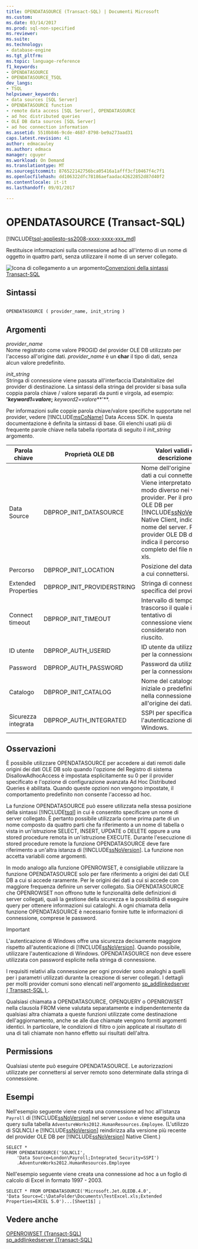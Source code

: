 ```yaml
---
title: OPENDATASOURCE (Transact-SQL) | Documenti Microsoft
ms.custom: 
ms.date: 03/14/2017
ms.prod: sql-non-specified
ms.reviewer: 
ms.suite: 
ms.technology:
- database-engine
ms.tgt_pltfrm: 
ms.topic: language-reference
f1_keywords:
- OPENDATASOURCE
- OPENDATASOURCE_TSQL
dev_langs:
- TSQL
helpviewer_keywords:
- data sources [SQL Server]
- OPENDATASOURCE function
- remote data access [SQL Server], OPENDATASOURCE
- ad hoc distributed queries
- OLE DB data sources [SQL Server]
- ad hoc connection information
ms.assetid: 5510b846-9cde-4687-8798-be9a273aad31
caps.latest.revision: 41
author: edmacauley
ms.author: edmaca
manager: cguyer
ms.workload: On Demand
ms.translationtype: MT
ms.sourcegitcommit: 876522142756bca05416a1afff3cf10467f4c7f1
ms.openlocfilehash: dd106322dfc78186aefaadac42622852d87d40f2
ms.contentlocale: it-it
ms.lasthandoff: 09/01/2017

---
```

# <a name="opendatasource-transact-sql"></a>OPENDATASOURCE (Transact-SQL)
[!INCLUDE[tsql-appliesto-ss2008-xxxx-xxxx-xxx_md](../../includes/tsql-appliesto-ss2008-xxxx-xxxx-xxx-md.md)]

  Restituisce informazioni sulla connessione ad hoc all'interno di un nome di oggetto in quattro parti, senza utilizzare il nome di un server collegato.  
  
 ![Icona di collegamento a un argomento](../../database-engine/configure-windows/media/topic-link.gif "Icona di collegamento a un argomento")[Convenzioni della sintassi Transact-SQL](../../t-sql/language-elements/transact-sql-syntax-conventions-transact-sql.md)  
  
## <a name="syntax"></a>Sintassi  
  
```  
  
OPENDATASOURCE ( provider_name, init_string )  
```  
  
## <a name="arguments"></a>Argomenti  
 *provider_name*  
 Nome registrato come valore PROGID del provider OLE DB utilizzato per l'accesso all'origine dati. *provider_name* è un **char** il tipo di dati, senza alcun valore predefinito.  
  
 *init_string*  
 Stringa di connessione viene passata all'interfaccia IDataInitialize del provider di destinazione. La sintassi della stringa del provider si basa sulla coppia parola chiave / valore separati da punti e virgola, ad esempio: **'***keyword1*=*valore***;** *keyword2*=*valore***'**.  
  
 Per informazioni sulle coppie parola chiave/valore specifiche supportate nel provider, vedere [!INCLUDE[msCoName](../../includes/msconame-md.md)] Data Access SDK. In questa documentazione è definita la sintassi di base. Gli elenchi usati più di frequente parole chiave nella tabella riportata di seguito il *init_string* argomento.  
  
|Parola chiave|Proprietà OLE DB|Valori validi e descrizione|  
|-------------|---------------------|----------------------------------|  
|Data Source|DBPROP_INIT_DATASOURCE|Nome dell'origine dei dati a cui connettersi. Viene interpretato in modo diverso nei vari provider. Per il provider OLE DB per [!INCLUDE[ssNoVersion](../../includes/ssnoversion-md.md)] Native Client, indica il nome del server. Per il provider OLE DB di Jet indica il percorso completo del file mdb o xls.|  
|Percorso|DBPROP_INIT_LOCATION|Posizione del database a cui connettersi.|  
|Extended Properties|DBPROP_INIT_PROVIDERSTRING|Stringa di connessione specifica del provider.|  
|Connect timeout|DBPROP_INIT_TIMEOUT|Intervallo di tempo trascorso il quale il tentativo di connessione viene considerato non riuscito.|  
|ID utente|DBPROP_AUTH_USERID|ID utente da utilizzare per la connessione.|  
|Password|DBPROP_AUTH_PASSWORD|Password da utilizzare per la connessione.|  
|Catalogo|DBPROP_INIT_CATALOG|Nome del catalogo iniziale o predefinito nella connessione all'origine dei dati.|  
|Sicurezza integrata|DBPROP_AUTH_INTEGRATED|SSPI per specificare l'autenticazione di Windows.|  
  
## <a name="remarks"></a>Osservazioni  
 È possibile utilizzare OPENDATASOURCE per accedere ai dati remoti dalle origini dei dati OLE DB solo quando l'opzione del Registro di sistema DisallowAdhocAccess è impostata esplicitamente su 0 per il provider specificato e l'opzione di configurazione avanzata Ad Hoc Distributed Queries è abilitata. Quando queste opzioni non vengono impostate, il comportamento predefinito non consente l'accesso ad hoc.  
  
 La funzione OPENDATASOURCE può essere utilizzata nella stessa posizione della sintassi [!INCLUDE[tsql](../../includes/tsql-md.md)] in cui è consentito specificare un nome di server collegato. È pertanto possibile utilizzarla come prima parte di un nome composto da quattro parti che fa riferimento a un nome di tabella o vista in un'istruzione SELECT, INSERT, UPDATE o DELETE oppure a una stored procedure remota in un'istruzione EXECUTE. Durante l'esecuzione di stored procedure remote la funzione OPENDATASOURCE deve fare riferimento a un'altra istanza di [!INCLUDE[ssNoVersion](../../includes/ssnoversion-md.md)]. La funzione non accetta variabili come argomenti.  
  
 In modo analogo alla funzione OPENROWSET, è consigliabile utilizzare la funzione OPENDATASOURCE solo per fare riferimento a origini dei dati OLE DB a cui si accede raramente. Per le origini dei dati a cui si accede con maggiore frequenza definire un server collegato. Sia OPENDATASOURCE che OPENROWSET non offrono tutte le funzionalità delle definizioni di server collegati, quali la gestione della sicurezza e la possibilità di eseguire query per ottenere informazioni sui cataloghi. A ogni chiamata della funzione OPENDATASOURCE è necessario fornire tutte le informazioni di connessione, comprese le password.  
  
> [!IMPORTANT]  
>  L'autenticazione di Windows offre una sicurezza decisamente maggiore rispetto all'autenticazione di [!INCLUDE[ssNoVersion](../../includes/ssnoversion-md.md)]. Quando possibile, utilizzare l'autenticazione di Windows. OPENDATASOURCE non deve essere utilizzata con password esplicite nella stringa di connessione.  
  
 I requisiti relativi alla connessione per ogni provider sono analoghi a quelli per i parametri utilizzati durante la creazione di server collegati. I dettagli per molti provider comuni sono elencati nell'argomento [sp_addlinkedserver &#40; Transact-SQL &#41; ](../../relational-databases/system-stored-procedures/sp-addlinkedserver-transact-sql.md).  
  
 Qualsiasi chiamata a OPENDATASOURCE, OPENQUERY o OPENROWSET nella clausola FROM viene valutata separatamente e indipendentemente da qualsiasi altra chiamata a queste funzioni utilizzate come destinazione dell'aggiornamento, anche se alle due chiamate vengono forniti argomenti identici. In particolare, le condizioni di filtro o join applicate al risultato di una di tali chiamate non hanno effetto sui risultati dell'altra.  
  
## <a name="permissions"></a>Permissions  
 Qualsiasi utente può eseguire OPENDATASOURCE. Le autorizzazioni utilizzate per connettersi al server remoto sono determinate dalla stringa di connessione.  
  
## <a name="examples"></a>Esempi  
 Nell'esempio seguente viene creata una connessione ad hoc all'istanza `Payroll` di [!INCLUDE[ssNoVersion](../../includes/ssnoversion-md.md)] nel server `London` e viene eseguita una query sulla tabella `AdventureWorks2012.HumanResources.Employee`. (L'utilizzo di SQLNCLI e [!INCLUDE[ssNoVersion](../../includes/ssnoversion-md.md)] reindirizza alla versione più recente del provider OLE DB per [!INCLUDE[ssNoVersion](../../includes/ssnoversion-md.md)] Native Client.)  
  
```  
SELECT *  
FROM OPENDATASOURCE('SQLNCLI',  
    'Data Source=London\Payroll;Integrated Security=SSPI')  
    .AdventureWorks2012.HumanResources.Employee  
```  
  
 Nell'esempio seguente viene creata una connessione ad hoc a un foglio di calcolo di Excel in formato 1997 - 2003.  
  
```  
SELECT * FROM OPENDATASOURCE('Microsoft.Jet.OLEDB.4.0',  
'Data Source=C:\DataFolder\Documents\TestExcel.xls;Extended Properties=EXCEL 5.0')...[Sheet1$] ;  
```  
  
## <a name="see-also"></a>Vedere anche  
 [OPENROWSET &#40;Transact-SQL&#41;](../../t-sql/functions/openrowset-transact-sql.md)   
 [sp_addlinkedserver &#40;Transact-SQL&#41;](../../relational-databases/system-stored-procedures/sp-addlinkedserver-transact-sql.md)  
  
  

